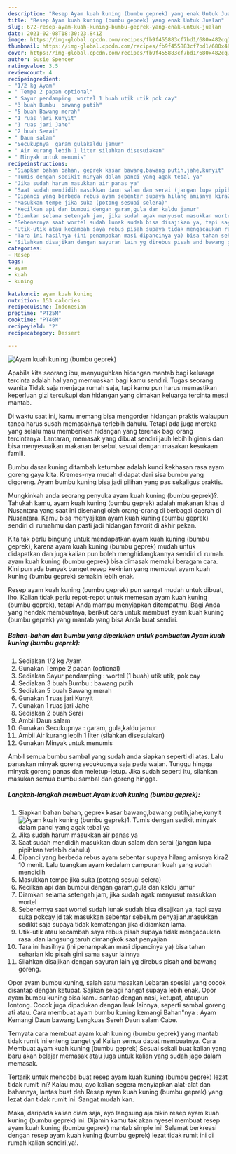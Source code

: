 ```yaml
---
description: "Resep Ayam kuah kuning (bumbu geprek) yang enak Untuk Jualan"
title: "Resep Ayam kuah kuning (bumbu geprek) yang enak Untuk Jualan"
slug: 672-resep-ayam-kuah-kuning-bumbu-geprek-yang-enak-untuk-jualan
date: 2021-02-08T18:30:23.841Z
image: https://img-global.cpcdn.com/recipes/fb9f455883cf7bd1/680x482cq70/ayam-kuah-kuning-bumbu-geprek-foto-resep-utama.jpg
thumbnail: https://img-global.cpcdn.com/recipes/fb9f455883cf7bd1/680x482cq70/ayam-kuah-kuning-bumbu-geprek-foto-resep-utama.jpg
cover: https://img-global.cpcdn.com/recipes/fb9f455883cf7bd1/680x482cq70/ayam-kuah-kuning-bumbu-geprek-foto-resep-utama.jpg
author: Susie Spencer
ratingvalue: 3.5
reviewcount: 4
recipeingredient:
- "1/2 kg Ayam"
- " Tempe 2 papan optional"
- " Sayur pendamping  wortel 1 buah utik utik pok cay"
- "3 buah Bumbu  bawang putih"
- "5 buah Bawang merah"
- "1 ruas jari Kunyit"
- "1 ruas jari Jahe"
- "2 buah Serai"
- " Daun salam"
- "Secukupnya  garam gulakaldu jamur"
- " Air kurang lebih 1 liter silahkan disesuiakan"
- " Minyak untuk menumis"
recipeinstructions:
- "Siapkan bahan bahan, geprek kasar bawang,bawang putih,jahe,kunyit"
- "Tumis dengan sedikit minyak dalam panci yang agak tebal ya"
- "Jika sudah harum masukkan air panas ya"
- "Saat sudah mendidih masukkan daun salam dan serai (jangan lupa pipihkan terlebih dahulu)"
- "Dipanci yang berbeda rebus ayam sebentar supaya hilang amisnya kira2 10 menit. Lalu tuangkan ayam kedalam campuran kuah yang sudah mendidih"
- "Masukkan tempe jika suka (potong sesuai selera)"
- "Kecilkan api dan bumbui dengan garam,gula dan kaldu jamur"
- "Diamkan selama setengah jam, jika sudah agak menyusut masukkan wortel"
- "Sebenernya saat wortel sudah lunak sudah bisa disajikan ya, tapi saya suka pokcay jd tak masukkan sebentar sebelum penyajian.masukkan sedikit saja supaya tidak kematengan jika didiamkan lama."
- "Utik-utik atau kecambah saya rebus pisah supaya tidak mengacaukan rasa..dan langsung taruh dimangkok saat penyajian"
- "Tara ini hasilnya (ini penampakan masi dipancinya ya) bisa tahan seharian klo pisah gini sama sayur lainnya"
- "Silahkan disajikan dengan sayuran lain yg direbus pisah and bawang goreng."
categories:
- Resep
tags:
- ayam
- kuah
- kuning

katakunci: ayam kuah kuning 
nutrition: 153 calories
recipecuisine: Indonesian
preptime: "PT25M"
cooktime: "PT46M"
recipeyield: "2"
recipecategory: Dessert

---
```



![Ayam kuah kuning (bumbu geprek)](https://img-global.cpcdn.com/recipes/fb9f455883cf7bd1/680x482cq70/ayam-kuah-kuning-bumbu-geprek-foto-resep-utama.jpg)

Apabila kita seorang ibu, menyuguhkan hidangan mantab bagi keluarga tercinta adalah hal yang memuaskan bagi kamu sendiri. Tugas seorang  wanita Tidak saja menjaga rumah saja, tapi kamu pun harus memastikan keperluan gizi tercukupi dan hidangan yang dimakan keluarga tercinta mesti mantab.

Di waktu  saat ini, kamu memang bisa mengorder hidangan praktis walaupun tanpa harus susah memasaknya terlebih dahulu. Tetapi ada juga mereka yang selalu mau memberikan hidangan yang terenak bagi orang tercintanya. Lantaran, memasak yang dibuat sendiri jauh lebih higienis dan bisa menyesuaikan makanan tersebut sesuai dengan masakan kesukaan famili. 

Bumbu dasar kuning ditambah ketumbar adalah kunci kekhasan rasa ayam goreng gaya kita. Kremes-nya mudah didapat dari sisa bumbu yang digoreng. Ayam bumbu kuning bisa jadi pilihan yang pas sekaligus praktis.

Mungkinkah anda seorang penyuka ayam kuah kuning (bumbu geprek)?. Tahukah kamu, ayam kuah kuning (bumbu geprek) adalah makanan khas di Nusantara yang saat ini disenangi oleh orang-orang di berbagai daerah di Nusantara. Kamu bisa menyajikan ayam kuah kuning (bumbu geprek) sendiri di rumahmu dan pasti jadi hidangan favorit di akhir pekan.

Kita tak perlu bingung untuk mendapatkan ayam kuah kuning (bumbu geprek), karena ayam kuah kuning (bumbu geprek) mudah untuk didapatkan dan juga kalian pun boleh menghidangkannya sendiri di rumah. ayam kuah kuning (bumbu geprek) bisa dimasak memalui beragam cara. Kini pun ada banyak banget resep kekinian yang membuat ayam kuah kuning (bumbu geprek) semakin lebih enak.

Resep ayam kuah kuning (bumbu geprek) pun sangat mudah untuk dibuat, lho. Kalian tidak perlu repot-repot untuk memesan ayam kuah kuning (bumbu geprek), tetapi Anda mampu menyiapkan ditempatmu. Bagi Anda yang hendak membuatnya, berikut cara untuk membuat ayam kuah kuning (bumbu geprek) yang mantab yang bisa Anda buat sendiri.

<!--inarticleads1-->

##### Bahan-bahan dan bumbu yang diperlukan untuk pembuatan Ayam kuah kuning (bumbu geprek):

1. Sediakan 1/2 kg Ayam
1. Gunakan  Tempe 2 papan (optional)
1. Sediakan  Sayur pendamping : wortel (1 buah) utik utik, pok cay
1. Sediakan 3 buah Bumbu : bawang putih
1. Sediakan 5 buah Bawang merah
1. Gunakan 1 ruas jari Kunyit
1. Gunakan 1 ruas jari Jahe
1. Sediakan 2 buah Serai
1. Ambil  Daun salam
1. Gunakan Secukupnya : garam, gula,kaldu jamur
1. Ambil  Air kurang lebih 1 liter (silahkan disesuiakan)
1. Gunakan  Minyak untuk menumis


Ambil semua bumbu sambal yang sudah anda siapkan seperti di atas. Lalu panaskan minyak goreng secukupnya saja pada wajan. Tunggu hingga minyak goreng panas dan meletup-letup. Jika sudah seperti itu, silahkan masukan semua bumbu sambal dan goreng hingga. 

<!--inarticleads2-->

##### Langkah-langkah membuat Ayam kuah kuning (bumbu geprek):

1. Siapkan bahan bahan, geprek kasar bawang,bawang putih,jahe,kunyit
<img src="https://img-global.cpcdn.com/steps/da9bc70c97683d80/160x128cq70/ayam-kuah-kuning-bumbu-geprek-langkah-memasak-1-foto.jpg" alt="Ayam kuah kuning (bumbu geprek)">1. Tumis dengan sedikit minyak dalam panci yang agak tebal ya
1. Jika sudah harum masukkan air panas ya
1. Saat sudah mendidih masukkan daun salam dan serai (jangan lupa pipihkan terlebih dahulu)
1. Dipanci yang berbeda rebus ayam sebentar supaya hilang amisnya kira2 10 menit. Lalu tuangkan ayam kedalam campuran kuah yang sudah mendidih
1. Masukkan tempe jika suka (potong sesuai selera)
1. Kecilkan api dan bumbui dengan garam,gula dan kaldu jamur
1. Diamkan selama setengah jam, jika sudah agak menyusut masukkan wortel
1. Sebenernya saat wortel sudah lunak sudah bisa disajikan ya, tapi saya suka pokcay jd tak masukkan sebentar sebelum penyajian.masukkan sedikit saja supaya tidak kematengan jika didiamkan lama.
1. Utik-utik atau kecambah saya rebus pisah supaya tidak mengacaukan rasa..dan langsung taruh dimangkok saat penyajian
1. Tara ini hasilnya (ini penampakan masi dipancinya ya) bisa tahan seharian klo pisah gini sama sayur lainnya
1. Silahkan disajikan dengan sayuran lain yg direbus pisah and bawang goreng.


Opor ayam bumbu kuning, salah satu masakan Lebaran spesial yang cocok disantap dengan ketupat. Sajikan selagi hangat supaya lebih enak. Opor ayam bumbu kuning bisa kamu santap dengan nasi, ketupat, ataupun lontong. Cocok juga dipadukan dengan lauk lainnya, seperti sambal goreng ati atau. Cara membuat ayam bumbu kuning kemangi Bahan&#34;nya : Ayam Kemangi Daun bawang Lengkuas Sereh Daun salam Cabe. 

Ternyata cara membuat ayam kuah kuning (bumbu geprek) yang mantab tidak rumit ini enteng banget ya! Kalian semua dapat membuatnya. Cara Membuat ayam kuah kuning (bumbu geprek) Sesuai sekali buat kalian yang baru akan belajar memasak atau juga untuk kalian yang sudah jago dalam memasak.

Tertarik untuk mencoba buat resep ayam kuah kuning (bumbu geprek) lezat tidak rumit ini? Kalau mau, ayo kalian segera menyiapkan alat-alat dan bahannya, lantas buat deh Resep ayam kuah kuning (bumbu geprek) yang lezat dan tidak rumit ini. Sangat mudah kan. 

Maka, daripada kalian diam saja, ayo langsung aja bikin resep ayam kuah kuning (bumbu geprek) ini. Dijamin kamu tak akan nyesel membuat resep ayam kuah kuning (bumbu geprek) mantab simple ini! Selamat berkreasi dengan resep ayam kuah kuning (bumbu geprek) lezat tidak rumit ini di rumah kalian sendiri,ya!.

